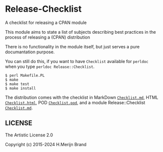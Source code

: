 # Release-Checklist

A checklist for releasing a CPAN module

This module aims to state a list of subjects describing best practices
in the process of releasing a (CPAN) distribution

There is no functionality in the module itself, but just serves a pure
documantation purpose.

You can still do this, if you want to have `Checklist` available for
`perldoc` when you type `perldoc Release::Checklist`.

    $ perl Makefile.PL
    $ make
    $ make test
    $ make install

The distribution comes with the checklist in MarkDown [`Checklist.md`](Checklist.md),
HTML [`Checklist.html`](Checklist.html), POD [`Checklist.pod`](Checklist.pod), and a module Release::Checklist
[`Checklist.md`](lib/Release/Checklist.pm).

## LICENSE

The Artistic License 2.0

Copyright (c) 2015-2024 H.Merijn Brand
